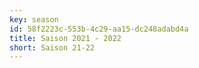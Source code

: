 ```yaml
---
key: season
id: 58f2223c-553b-4c29-aa15-dc248adabd4a
title: Saison 2021 - 2022
short: Saison 21-22
---
```

